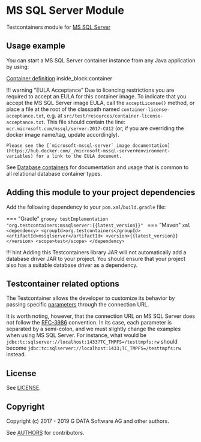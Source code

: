 # MS SQL Server Module

Testcontainers module for [MS SQL Server](https://mcr.microsoft.com/en-us/artifact/mar/mssql/server/)

## Usage example

You can start a MS SQL Server container instance from any Java application by using:

<!--codeinclude-->
[Container definition](../../../modules/mssqlserver/src/test/java/org/testcontainers/junit/mssqlserver/SimpleMSSQLServerTest.java) inside_block:container
<!--/codeinclude-->

!!! warning "EULA Acceptance"
    Due to licencing restrictions you are required to accept an EULA for this container image. To indicate that you accept the MS SQL Server image EULA, call the `acceptLicense()` method, or place a file at the root of the classpath named `container-license-acceptance.txt`, e.g. at `src/test/resources/container-license-acceptance.txt`. This file should contain the line: `mcr.microsoft.com/mssql/server:2017-CU12` (or, if you are overriding the docker image name/tag, update accordingly).
    
    Please see the [`microsoft-mssql-server` image documentation](https://hub.docker.com/_/microsoft-mssql-server#environment-variables) for a link to the EULA document.

See [Database containers](./index.md) for documentation and usage that is common to all relational database container types.

## Adding this module to your project dependencies

Add the following dependency to your `pom.xml`/`build.gradle` file:

=== "Gradle"
    ```groovy
    testImplementation "org.testcontainers:mssqlserver:{{latest_version}}"
    ```
=== "Maven"
    ```xml
    <dependency>
        <groupId>org.testcontainers</groupId>
        <artifactId>mssqlserver</artifactId>
        <version>{{latest_version}}</version>
        <scope>test</scope>
    </dependency>
    ```


!!! hint
    Adding this Testcontainers library JAR will not automatically add a database driver JAR to your project. You should ensure that your project also has a suitable database driver as a dependency.

## Testcontainer related options

The Testcontainer allows the developer to customize its behavior by passing specific [parameters](./jdbc.md) through the connection URL.    

It is worth noting, however, that the connection URL on MS SQL Server does not follow the [RFC-3986](https://www.rfc-editor.org/rfc/rfc3986) convention. In its case, each parameter is separated by a semi-colon, and we must slightly change the examples when using MS SQL Server. For instance, what would be `jdbc:tc:sqlserver://localhost:1433?TC_TMPFS=/testtmpfs:rw` should become `jdbc:tc:sqlserver://localhost:1433;TC_TMPFS=/testtmpfs:rw` instead.

## License

See [LICENSE](https://raw.githubusercontent.com/testcontainers/testcontainers-java/main/modules/mssqlserver/LICENSE).

## Copyright

Copyright (c) 2017 - 2019 G DATA Software AG and other authors.

See [AUTHORS](https://raw.githubusercontent.com/testcontainers/testcontainers-java/main/modules/mssqlserver/AUTHORS) for contributors.
